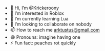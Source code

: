 - 👋 Hi, I’m @Krickeroony
- 👀 I’m interested in Roblox
- 🌱 I’m currently learning Lua
- 💞️ I’m looking to collaborate on nobody
- 📫 How to reach me arktustus@gmail.com
- 😄 Pronouns: imagine having one
- ⚡ Fun fact: peaches rot quickly

<!---
Krickeroony/Krickeroony is a ✨ special ✨ repository because its `README.md` (this file) appears on your GitHub profile.
You can click the Preview link to take a look at your changes.
--->
